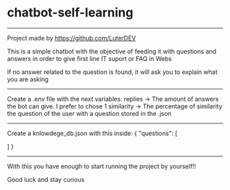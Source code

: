 # chatbot-self-learning

--------------------------------------------

 Project made by https://github.com/LuterDEV

This is a simple chatbot with the objective of feeding it with questions and answers in order to give first line IT suport or FAQ in Webs


If no answer related to the question is found, it will ask you to explain what you are asking

 --------------------------------------------

Create a .env file with the next variables:
replies -> The amount of answers the bot can give. I prefer to chose 1
similarity -> The percentage of similarity the question of the user with a question stored in the .json

 --------------------------------------------

Create a knlowdege_db.json with this inside:
{
  "questions": [

  ]
}

 --------------------------------------------

 With this you have enough to start running the project by yourself!!

 Good luck and stay curious
